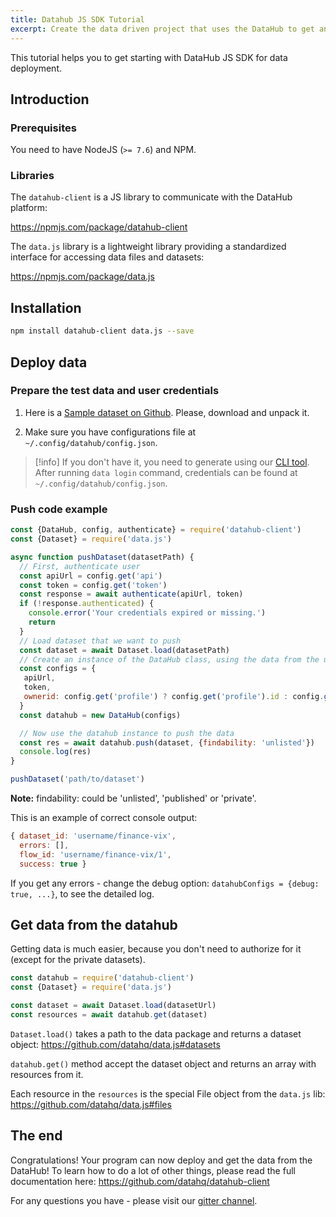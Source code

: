 ```yaml
---
title: Datahub JS SDK Tutorial
excerpt: Create the data driven project that uses the DataHub to get and store datasets.
---
```


This tutorial helps you to get starting with DataHub JS SDK for data deployment.


## Introduction

### Prerequisites

You need to have NodeJS (`>= 7.6`) and NPM.

### Libraries

The `datahub-client` is a JS library to communicate with the DataHub platform:

https://npmjs.com/package/datahub-client

The `data.js` library is a lightweight library providing a standardized interface for accessing data files and datasets:

https://npmjs.com/package/data.js

## Installation

```bash
npm install datahub-client data.js --save
```

## Deploy data

### Prepare the test data and user credentials

1. Here is a [Sample dataset on Github](https://github.com/datasets/finance-vix/archive/master.zip).  Please, download and unpack it.

2. Make sure you have configurations file at `~/.config/datahub/config.json`.

>[!info]
If you don't have it, you need to generate using our [CLI tool](https://datahub.io/download). After running `data login` command, credentials can be found at `~/.config/datahub/config.json`.


### Push code example

```javascript
const {DataHub, config, authenticate} = require('datahub-client')
const {Dataset} = require('data.js')

async function pushDataset(datasetPath) {
  // First, authenticate user
  const apiUrl = config.get('api')
  const token = config.get('token')
  const response = await authenticate(apiUrl, token)
  if (!response.authenticated) {
    console.error('Your credentials expired or missing.')
    return
  }
  // Load dataset that we want to push
  const dataset = await Dataset.load(datasetPath)
  // Create an instance of the DataHub class, using the data from the user config
  const configs = {
   apiUrl,
   token,
   ownerid: config.get('profile') ? config.get('profile').id : config.get('id')
  }
  const datahub = new DataHub(configs)

  // Now use the datahub instance to push the data
  const res = await datahub.push(dataset, {findability: 'unlisted'})
  console.log(res)
}

pushDataset('path/to/dataset')
```

**Note:** findability: could be 'unlisted', 'published' or 'private'.

This is an example of correct console output:

```javascript
{ dataset_id: 'username/finance-vix',
  errors: [],
  flow_id: 'username/finance-vix/1',
  success: true }
```

If you get any errors - change the debug option: `datahubConfigs = {debug: true, ...}`, to see the detailed log.

## Get data from the datahub

Getting data is much easier, because you don't need to authorize for it (except for the private datasets).

```javascript
const datahub = require('datahub-client')
const {Dataset} = require('data.js')

const dataset = await Dataset.load(datasetUrl)
const resources = await datahub.get(dataset)
```

`Dataset.load()` takes a path to the data package and returns a dataset object: https://github.com/datahq/data.js#datasets

`datahub.get()` method accept the dataset object and returns an array with resources from it.

Each resource in the `resources` is the special File object from the `data.js` lib: https://github.com/datahq/data.js#files

## The end

Congratulations! Your program can now deploy and get the data from the DataHub! To learn how to do a lot of other things, please read the full documentation here: https://github.com/datahq/datahub-client

For any questions you have - please visit our [gitter channel](https://gitter.im/datahubio/chat).
